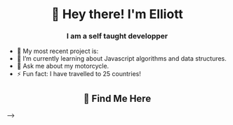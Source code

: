 <h1 align="center">👋 Hey there! I'm Elliott</h1>
<h3 align="center">I am a self taught developper</h3>

- 🔨 My most recent project is:
- 🌱 I’m currently learning about Javascript algorithms and data structures.
- 💬 Ask me about my motorcycle.
- ⚡ Fun fact: I have travelled to 25 countries! 

<h2 align="center">🔎 Find Me Here</h2>
-->
